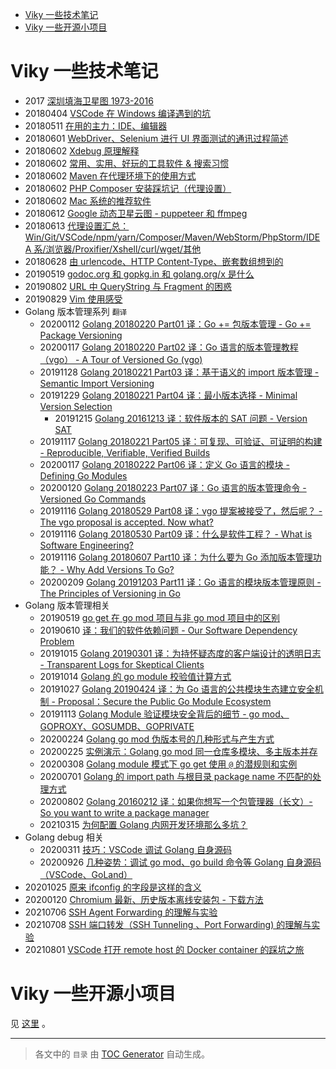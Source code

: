 <!-- START doctoc generated TOC please keep comment here to allow auto update -->
<!-- DON'T EDIT THIS SECTION, INSTEAD RE-RUN doctoc TO UPDATE -->

- [Viky 一些技术笔记](#viky-%E4%B8%80%E4%BA%9B%E6%8A%80%E6%9C%AF%E7%AC%94%E8%AE%B0)
- [Viky 一些开源小项目](#viky-%E4%B8%80%E4%BA%9B%E5%BC%80%E6%BA%90%E5%B0%8F%E9%A1%B9%E7%9B%AE)

<!-- END doctoc generated TOC please keep comment here to allow auto update -->

# Viky 一些技术笔记

- 2017 [深圳填海卫星图 1973-2016](https://github.com/vikyd/shenzhen-reclamation)
- 20180404 [VSCode 在 Windows 编译遇到的坑](https://github.com/vikyd/note/blob/master/vscode-compile.md)
- 20180511 [在用的主力：IDE、编辑器](https://github.com/vikyd/note/blob/master/ide-editor.md)
- 20180601 [WebDriver、Selenium 进行 UI 界面测试的通讯过程简述](https://github.com/vikyd/note/blob/master/webdriver_selenium_communication.md)
- 20180602 [Xdebug 原理解释](https://github.com/Viky-zhang/note/blob/master/xdebug.md)
- 20180602 [常用、实用、好玩的工具软件 & 搜索习惯](https://github.com/vikyd/note/blob/master/bestpractise.md)
- 20180602 [Maven 在代理环境下的使用方式](https://github.com/vikyd/note/blob/master/maven_proxy.md)
- 20180602 [PHP Composer 安装踩坑记（代理设置）](https://github.com/vikyd/note/blob/master/composer_install_suck.md)
- 20180602 [Mac 系统的推荐软件](https://github.com/vikyd/note/blob/master/mac_recommend_soft.md)
- 20180612 [Google 动态卫星云图 - puppeteer 和 ffmpeg](https://github.com/vikyd/note/blob/master/googlemaps_cloud_puppeteer.md)
- 20180613 [代理设置汇总：Win/Git/VSCode/npm/yarn/Composer/Maven/WebStorm/PhpStorm/IDEA 系/浏览器/Proxifier/Xshell/curl/wget/其他](https://github.com/vikyd/note/blob/master/proxy.md)
- 20180628 [由 urlencode、HTTP Content-Type、嵌套数组想到的](https://github.com/vikyd/note/tree/master/content-type-urlencode.md)
- 20190519 [godoc.org 和 gopkg.in 和 golang.org/x 是什么](https://github.com/vikyd/note/tree/master/godocorg_gopkgin_golangorgx_diff.md)
- 20190802 [URL 中 QueryString 与 Fragment 的困惑](https://github.com/vikyd/note/tree/master/url-querystring-fragment-disabuse.md)
- 20190829 [Vim 使用感受](https://github.com/vikyd/note/tree/master/vim.md)
- Golang 版本管理系列 `翻译`
  - 20200112 [Golang 20180220 Part01 译：Go += 包版本管理 - Go += Package Versioning](https://github.com/vikyd/note/blob/master/go_and_versioning/go_add_package_versioning.md)
  - 20200117 [Golang 20180220 Part02 译：Go 语言的版本管理教程（vgo） - A Tour of Versioned Go (vgo)](https://github.com/vikyd/note/blob/master/go_and_versioning/a_tour_of_versioned_go.md)
  - 20191128 [Golang 20180221 Part03 译：基于语义的 import 版本管理 - Semantic Import Versioning](https://github.com/vikyd/note/blob/master/go_and_versioning/semantic_import_versioning.md)
  - 20191229 [Golang 20180221 Part04 译：最小版本选择 - Minimal Version Selection](https://github.com/vikyd/note/blob/master/go_and_versioning/minimal_version_selection.md)
    - 20191215 [Golang 20161213 译：软件版本的 SAT 问题 - Version SAT](https://github.com/vikyd/note/blob/master/go_and_versioning/version_sat.md)
  - 20191117 [Golang 20180221 Part05 译：可复现、可验证、可证明的构建 - Reproducible, Verifiable, Verified Builds](https://github.com/vikyd/note/blob/master/go_and_versioning/vgo_repro.md)
  - 20200117 [Golang 20180222 Part06 译：定义 Go 语言的模块 - Defining Go Modules](https://github.com/vikyd/note/blob/master/go_and_versioning/defining_go_modules.md)
  - 20200120 [Golang 20180223 Part07 译：Go 语言的版本管理命令 - Versioned Go Commands](https://github.com/vikyd/note/blob/master/go_and_versioning/versioned_go_commands.md)
  - 20191116 [Golang 20180529 Part08 译：vgo 提案被接受了，然后呢？ - The vgo proposal is accepted. Now what?](https://github.com/vikyd/note/blob/master/go_and_versioning/vgo_accepted.md)
  - 20191116 [Golang 20180530 Part09 译：什么是软件工程？ - What is Software Engineering?](https://github.com/vikyd/note/blob/master/go_and_versioning/what_is_software_engineering.md)
  - 20191116 [Golang 20180607 Part10 译：为什么要为 Go 添加版本管理功能？ - Why Add Versions To Go?](https://github.com/vikyd/note/blob/master/go_and_versioning/vgo_why_versions.md)
  - 20200209 [Golang 20191203 Part11 译：Go 语言的模块版本管理原则 - The Principles of Versioning in Go](https://github.com/vikyd/note/blob/master/go_and_versioning/vgo_principles.md)
- Golang 版本管理相关
  - 20190519 [go get 在 go mod 项目与非 go mod 项目中的区别](https://github.com/vikyd/note/tree/master/goget_diff_gomod_gopath.md)
  - 20190610 [译：我们的软件依赖问题 - Our Software Dependency Problem](https://github.com/vikyd/note/tree/master/our_software_dependency_problem.md)
  - 20191015 [Golang 20190301 译：为持怀疑态度的客户端设计的透明日志 - Transparent Logs for Skeptical Clients](https://github.com/vikyd/note/blob/master/translate-transparent_logs_for_skeptical_clients.md)
  - 20191014 [Golang 的 go module 校验值计算方式](https://github.com/vikyd/note/blob/master/golang-checksum.md)
  - 20191027 [Golang 20190424 译：为 Go 语言的公共模块生态建立安全机制 - Proposal：Secure the Public Go Module Ecosystem](https://github.com/vikyd/note/blob/master/secure_the_public_go_module_ecosystem.md)
  - 20191113 [Golang Module 验证模块安全背后的细节 - go mod、GOPROXY、GOSUMDB、GOPRIVATE](https://github.com/vikyd/note/blob/master/go_mod_secure_detail.md)
  - 20200224 [Golang go mod 伪版本号的几种形式与产生方式](https://github.com/vikyd/note/blob/master/go_pseudo_version.md)
  - 20200225 [实例演示：Golang go mod 同一仓库多模块、多主版本并存](https://github.com/vikyd/note/blob/master/go_mod_submodule.md)
  - 20200308 [Golang module 模式下 go get 使用 `@` 的潜规则和实例](https://github.com/vikyd/note/blob/master/gomod_goget_at.md)
  - 20200701 [Golang 的 import path 与根目录 package name 不匹配的处理方式](https://github.com/vikyd/note/blob/master/go_package_not_match_importpath.md)
  - 20200802 [Golang 20160212 译：如果你想写一个包管理器（长文）- So you want to write a package manager](https://github.com/vikyd/note/blob/master/so_you_want_to_write_a_package_manager.md)
  - 20210315 [为何配置 Golang 内网开发环境那么多坑？](https://github.com/vikyd/note/blob/master/golang_intranet_config_%20trouble.md)
- Golang debug 相关
  - 20200311 [技巧：VSCode 调试 Golang 自身源码](https://github.com/vikyd/note/blob/master/vscode_debug_go_self.md)
  - 20200926 [几种姿势：调试 go mod、go build 命令等 Golang 自身源码（VSCode、GoLand）](https://github.com/vikyd/note/blob/master/vscode_goland_debug_go_mod_go_build_go_get.md)
- 20201025 [原来 ifconfig 的字段是这样的含义](https://github.com/vikyd/note/blob/master/ifconfig.md)
- 20200120 [Chromium 最新、历史版本离线安装包 - 下载方法](https://vikyd.github.io/download-chromium-history-version/)
- 20210706 [SSH Agent Forwarding 的理解与实验](https://github.com/vikyd/note/blob/master/ssh_agent_forwarding.md)
- 20210708 [SSH 端口转发（SSH Tunneling 、Port Forwarding) 的理解与实验](https://github.com/vikyd/note/blob/master/ssh_tunneling_port_forwarding.md)
- 20210801 [VSCode 打开 remote host 的 Docker container 的踩坑之旅](https://github.com/vikyd/note/blob/master/vscode_remote_host_container.md)


# Viky 一些开源小项目

见 [这里](open_source.md) 。

---

> 各文中的 `目录` 由 [TOC Generator](https://github.com/marketplace/actions/toc-generator) 自动生成。
